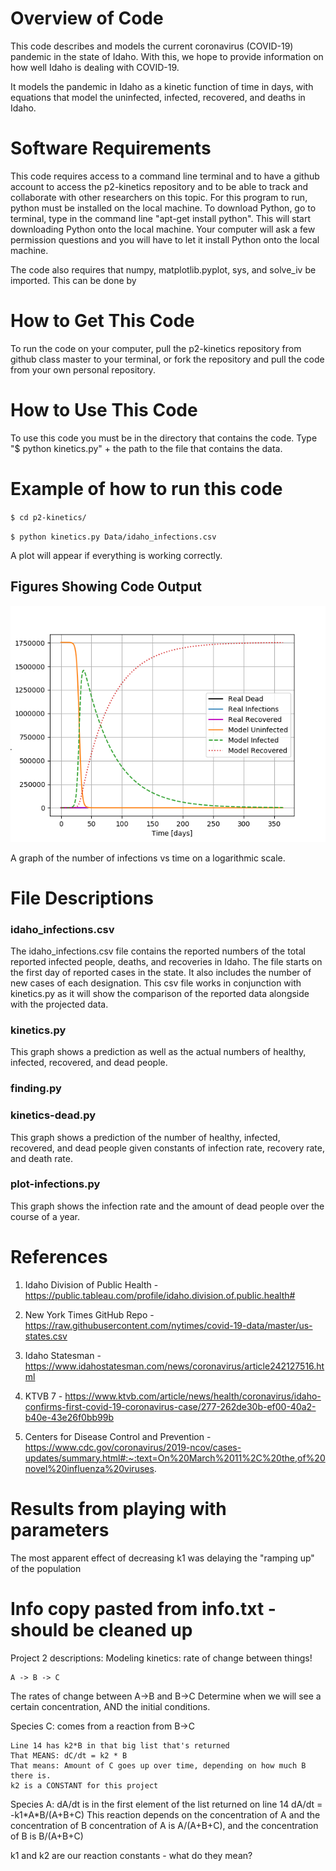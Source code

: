 # Overview of Code
This code describes and models the current coronavirus (COVID-19) pandemic in the state of Idaho. With this, we hope to provide information on how well Idaho is dealing with COVID-19.

It models the pandemic in Idaho as a kinetic function of time in days, with equations that model the uninfected, infected, recovered, and deaths in Idaho.

# Software Requirements
This code requires access to a command line terminal and to have a github account to access the p2-kinetics repository and to be able to track and collaborate with other researchers on this topic. For this program to run, python must be installed on the local machine. To download Python, go to terminal, type in the command line "apt-get install python". This will start 
downloading Python onto the local machine. Your computer will ask a few permission questions and you will have to let it install Python onto the local machine.

The code also requires that numpy, matplotlib.pyplot, sys, and solve_iv be imported. This can be done by 

# How to Get This Code
To run the code on your computer, pull the p2-kinetics repository from github class master to your terminal, or fork the repository and pull the code from your own personal repository. 

# How to Use This Code

To use this code you must be in the directory that contains the code. Type "$ python kinetics.py" + the path to the file that contains the data. 

# Example of how to run this code
`$ cd p2-kinetics/`

`$ python kinetics.py Data/idaho_infections.csv`

A plot will appear if everything is working correctly.

## Figures Showing Code Output
![infections vs time](Data/infections.png)

A graph of the number of infections vs time on a logarithmic scale. 

# File Descriptions
### idaho_infections.csv
The idaho_infections.csv file contains the reported numbers of the total reported infected people, deaths, and recoveries in Idaho. The file starts on the first day of reported cases in the state. It also includes the number of new cases of each designation. This csv file works in conjunction with kinetics.py as it will show the comparison of the reported data alongside with the projected data. 

### kinetics.py
This graph shows a prediction as well as the actual numbers of healthy, infected, recovered, and dead people.
### finding.py

### kinetics-dead.py
This graph shows a prediction of the number of healthy, infected, recovered, and dead people given constants of infection rate, recovery rate, and death rate.
### plot-infections.py
This graph shows the infection rate and the amount of dead people over the course of a year.
# References
1. Idaho Division of Public Health - https://public.tableau.com/profile/idaho.division.of.public.health#

1. New York Times GitHub Repo -  https://raw.githubusercontent.com/nytimes/covid-19-data/master/us-states.csv

1. Idaho Statesman - https://www.idahostatesman.com/news/coronavirus/article242127516.html

1. KTVB 7 - https://www.ktvb.com/article/news/health/coronavirus/idaho-confirms-first-covid-19-coronavirus-case/277-262de30b-ef00-40a2-b40e-43e26f0bb99b

1. Centers for Disease Control and Prevention - https://www.cdc.gov/coronavirus/2019-ncov/cases-updates/summary.html#:~:text=On%20March%2011%2C%20the,of%20novel%20influenza%20viruses.


# Results from playing with parameters
The most apparent effect of decreasing k1 was delaying the "ramping up" of the population

# Info copy pasted from info.txt - should be cleaned up
Project 2 descriptions:
    Modeling kinetics: rate of change between things!
    
    A -> B -> C
    
The rates of change between A->B and B->C Determine when we will see a certain concentration, AND the initial conditions. 

Species C:
    comes from a reaction from B->C
    
    Line 14 has k2*B in that big list that's returned
    That MEANS: dC/dt = k2 * B
    That means: Amount of C goes up over time, depending on how much B there is.
    k2 is a CONSTANT for this project
    
Species A: 
    dA/dt is in the first element of the list returned on line 14
    dA/dt = -k1\*A*B/(A+B+C)
This reaction depends on the concentration of A and the concentration of B
concentration of A is A/(A+B+C), and the concentration of B is B/(A+B+C)

k1 and k2 are our reaction constants - what do they mean?
